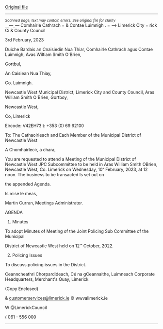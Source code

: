 [Original file](https://www.limerick.ie/sites/default/files/media/documents/2023-02/00%202023-02-10%20Agenda%20-%20Meeting%20of%20the%20Joint%20Policing%20Sub-Committee%20of%20the%20Municipal%20District%20of%20Newcastle%20West-10th%20February%2023.pdf)

---
*<small>Scanned page, text may contain errors. See original file for clarity</small>*  
__—_— Comhairle Cathrach
= & Contae Luimnigh
. = ——> Limerick City
= rick Ci
& County Council

3rd February, 2023

Duiche Bardais an Cnaisiedin Nua Thiar,
Comhairle Cathrach agus Contae Luimnigh,
Avas Wiltiam Smith O'Brien,

Gortbul,

An Caisiean Nua Thiay,

Co. Luimnigh.

Newcastle West Municipal District,
Limerick City and County Council,
Aras William Smith O'Brien,
Gortboy,

Newcastle West,

Co, Limerick

Eircode: V42EH73
t: +353 (0) 69 62100

To: The Cathaoirleach and Each Member of the Municipal District of Newcastle West

A Chomhairleoir, a chara,

You are requested to attend a Meeting of the Municipal District of Newcastle West JPC
Subcommittee to be held in Aras William Smith OBrien, Newcastle West, Co. Limerick on
Wednesday, 10“ February, 2023, at 12 noon. The business to be transacted Is set out on

the appended Agenda.

Is mise le meas,

Martin Curran,
Meetings Administrator.

AGENDA

1. Minutes

To adopt Minutes of Meeting of the Joint Policing Sub Committee of the Municipal

District of Newcastle West held on 12™ October, 2022.

2. Policing Issues

To discuss policing issues in the District.

Ceanncheathri Chorpardideach, Cé na gCeannaithe, Luimneach
Corporate Headquarters, Merchant's Quay, Limerick

(Copy Enclosed)

& customerservices@limerick.ie
© wwvalimerick.ie

W @LimerickCouncil

( 061 - 556 000


---
